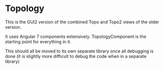 # Topology

This is the GUI2 version of the combined Topo and Topo2 views of the older version.

It uses Angular 7 components extensively. TopologyComponent is the starting point
for everything in it. 

This should all be moved to its own separate library once all debugging is done
(it is slightly more difficult to debug the code when in a separate library)